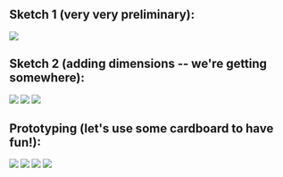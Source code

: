 ## Sketch 1 (very very preliminary):
![](IMG_8615.jpg) 

## Sketch 2 (adding dimensions -- we're getting somewhere):
![](designpt2_1.JPG) 
![](designpt2_2.JPG) 
![](designpt2_3.JPG) 

## Prototyping (let's use some cardboard to have fun!):
![](IMG_0291.JPG) 
![](IMG_0869.JPG) 
![](IMG_5537.JPG) 
![](IMG_8712.HEIC) 

